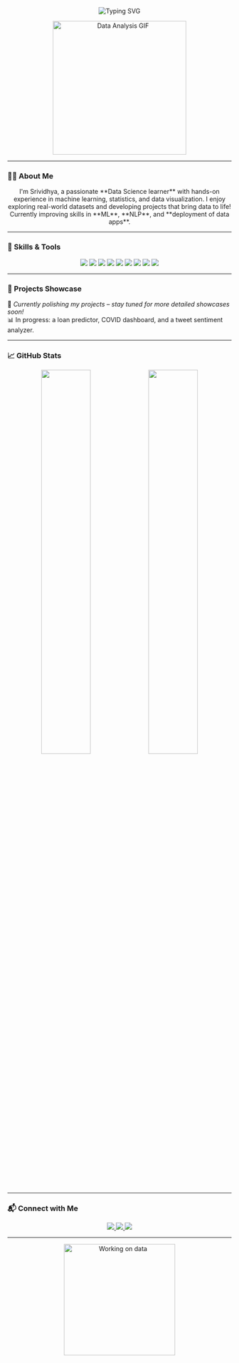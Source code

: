 <!-- README.md -->

<p align="center">
  <img src="https://readme-typing-svg.demolab.com?font=Fira+Code&weight=500&size=24&pause=1000&color=00FFAA&center=true&vCenter=true&width=600&lines=Hi+I'm+Srividhya+%F0%9F%91%A9%E2%80%8D%F0%9F%92%BB;Aspiring+Data+Scientist+%7C+ML+Enthusiast;Exploring+AI%2C+NLP%2C+Data+Visualization" alt="Typing SVG" />
</p>

<p align="center">
  <img src="https://media.giphy.com/media/zOvBKUUEERdNm/giphy.gif" width="300px" alt="Data Analysis GIF" />
</p>

---

### 👩‍💻 About Me

<p align="center">
I'm Srividhya, a passionate **Data Science learner** with hands-on experience in machine learning, statistics, and data visualization.  
I enjoy exploring real-world datasets and developing projects that bring data to life!  
Currently improving skills in **ML**, **NLP**, and **deployment of data apps**.
</p>

---

### 🧠 Skills & Tools

<p align="center">
  <img src="https://img.shields.io/badge/Python-3776AB?style=for-the-badge&logo=python&logoColor=white" />
  <img src="https://img.shields.io/badge/Numpy-013243?style=for-the-badge&logo=numpy&logoColor=white" />
  <img src="https://img.shields.io/badge/Pandas-150458?style=for-the-badge&logo=pandas&logoColor=white" />
  <img src="https://img.shields.io/badge/Scikit--Learn-F7931E?style=for-the-badge&logo=scikit-learn&logoColor=white" />
  <img src="https://img.shields.io/badge/Matplotlib-11557C?style=for-the-badge&logo=matplotlib&logoColor=white" />
  <img src="https://img.shields.io/badge/Seaborn-5A8BB1?style=for-the-badge&logo=seaborn&logoColor=white" />
  <img src="https://img.shields.io/badge/Jupyter-F37626?style=for-the-badge&logo=jupyter&logoColor=white" />
  <img src="https://img.shields.io/badge/GoogleColab-F9AB00?style=for-the-badge&logo=googlecolab&logoColor=white" />
  <img src="https://img.shields.io/badge/VSCode-007ACC?style=for-the-badge&logo=visualstudiocode&logoColor=white" />
</p>

---

### 🧪 Projects Showcase

<p align="center">

🚧 *Currently polishing my projects – stay tuned for more detailed showcases soon!*  
📊 In progress: a loan predictor, COVID dashboard, and a tweet sentiment analyzer.

</p>

---

### 📈 GitHub Stats

<p align="center">
  <img src="https://github-readme-stats.vercel.app/api?username=SrividhyaSM01&show_icons=true&theme=github_dark&hide_title=true" width="47%" />
  <img src="https://github-readme-stats.vercel.app/api/top-langs/?username=SrividhyaSM01&layout=compact&theme=github_dark" width="47%" />
</p>

---

### 📬 Connect with Me

<p align="center">
  <a href="mailto:srividhya.email@example.com">
    <img src="https://img.shields.io/badge/Gmail-D14836?style=for-the-badge&logo=gmail&logoColor=white" />
  </a>
  <a href="https://linkedin.com/in/your-profile">
    <img src="https://img.shields.io/badge/LinkedIn-0077B5?style=for-the-badge&logo=linkedin&logoColor=white" />
  </a>
  <a href="https://github.com/SrividhyaSM01">
    <img src="https://img.shields.io/badge/GitHub-181717?style=for-the-badge&logo=github&logoColor=white" />
  </a>
</p>

---

<p align="center">
  <img src="https://media.giphy.com/media/RbDKaczqWovIugyJmW/giphy.gif" width="250px" alt="Working on data" />
</p>
